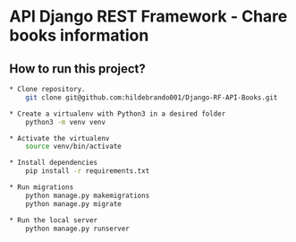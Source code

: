 # API Django REST Framework - Chare books information

## How to run this project?

```bash
* Clone repository.                                        
    git clone git@github.com:hildebrando001/Django-RF-API-Books.git

* Create a virtualenv with Python3 in a desired folder
    python3 -m venv venv

* Activate the virtualenv
    source venv/bin/activate

* Install dependencies
    pip install -r requirements.txt

* Run migrations
    python manage.py makemigrations
    python manage.py migrate

* Run the local server
    python manage.py runserver
```



